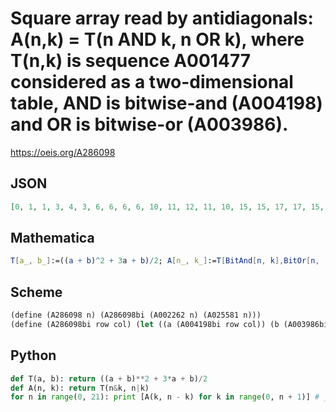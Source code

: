 # Square array read by antidiagonals: A\(n,k\) \= T\(n AND k, n OR k\), where T\(n,k\) is sequence A001477 considered as a two\-dimensional table, AND is bitwise\-and \(A004198\) and OR is bitwise\-or \(A003986\)\.
https://oeis.org/A286098
## JSON
```JSON
[0, 1, 1, 3, 4, 3, 6, 6, 6, 6, 10, 11, 12, 11, 10, 15, 15, 17, 17, 15, 15, 21, 22, 21, 24, 21, 22, 21, 28, 28, 28, 28, 28, 28, 28, 28, 36, 37, 38, 37, 40, 37, 38, 37, 36, 45, 45, 47, 47, 49, 49, 47, 47, 45, 45, 55, 56, 55, 58, 59, 60, 59, 58, 55, 56, 55, 66, 66, 66, 66, 70, 70, 70, 70, 66, 66, 66, 66, 78, 79, 80, 79, 78, 83, 84, 83, 78, 79, 80, 79, 78]
```
## Mathematica
```Mathematica
T[a_, b_]:=((a + b)^2 + 3a + b)/2; A[n_, k_]:=T[BitAnd[n, k],BitOr[n,  k]]; Table[A[n - k, k], {n, 0, 20}, {k, 0, n}] // Flatten (* _Indranil Ghosh_, May 21 2017 *)
```
## Scheme
```Scheme
(define (A286098 n) (A286098bi (A002262 n) (A025581 n)))
(define (A286098bi row col) (let ((a (A004198bi row col)) (b (A003986bi row col))) (/ (+ (expt (+ a b) 2) (* 3 a) b) 2))) ;; Here A003986bi and A004198bi implement bitwise-OR (A003986) and bitwise-AND (A004198).
```
## Python
```Python
def T(a, b): return ((a + b)**2 + 3*a + b)/2
def A(n, k): return T(n&k, n|k)
for n in range(0, 21): print [A(k, n - k) for k in range(0, n + 1)] # _Indranil Ghosh_, May 21 2017
```
